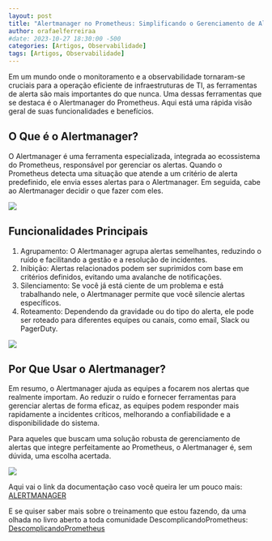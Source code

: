 ```yaml
---
layout: post
title: "Alertmanager no Prometheus: Simplificando o Gerenciamento de Alertas"
author: orafaelferreiraa
#date: 2023-10-27 18:30:00 -500
categories: [Artigos, Observabilidade]
tags: [Artigos, Observabilidade]
---
```


Em um mundo onde o monitoramento e a observabilidade tornaram-se cruciais para a operação eficiente de infraestruturas de TI, as ferramentas de alerta são mais importantes do que nunca. Uma dessas ferramentas que se destaca é o Alertmanager do Prometheus. Aqui está uma rápida visão geral de suas funcionalidades e benefícios.

## O Que é o Alertmanager?

O Alertmanager é uma ferramenta especializada, integrada ao ecossistema do Prometheus, responsável por gerenciar os alertas. Quando o Prometheus detecta uma situação que atende a um critério de alerta predefinido, ele envia esses alertas para o Alertmanager. Em seguida, cabe ao Alertmanager decidir o que fazer com eles.

![](https://stoblobcertificados011.blob.core.windows.net/imagens-blog/artigos/2023-08-14-artigo-prometheus1.png)

## Funcionalidades Principais

1. Agrupamento: O Alertmanager agrupa alertas semelhantes, reduzindo o ruído e facilitando a gestão e a resolução de incidentes.
2. Inibição: Alertas relacionados podem ser suprimidos com base em critérios definidos, evitando uma avalanche de notificações.
3. Silenciamento: Se você já está ciente de um problema e está trabalhando nele, o Alertmanager permite que você silencie alertas específicos.
4. Roteamento: Dependendo da gravidade ou do tipo do alerta, ele pode ser roteado para diferentes equipes ou canais, como email, Slack ou PagerDuty.

![](https://stoblobcertificados011.blob.core.windows.net/imagens-blog/artigos/2023-08-14-artigo-prometheus2.png)

## Por Que Usar o Alertmanager?

Em resumo, o Alertmanager ajuda as equipes a focarem nos alertas que realmente importam. Ao reduzir o ruído e fornecer ferramentas para gerenciar alertas de forma eficaz, as equipes podem responder mais rapidamente a incidentes críticos, melhorando a confiabilidade e a disponibilidade do sistema.

Para aqueles que buscam uma solução robusta de gerenciamento de alertas que integre perfeitamente ao Prometheus, o Alertmanager é, sem dúvida, uma escolha acertada.

![](https://stoblobcertificados011.blob.core.windows.net/imagens-blog/artigos/2023-08-14-artigo-prometheus3.png)

Aqui vai o link da documentação caso você queira ler um pouco mais: <i class="fa-solid fa-link"></i> [ALERTMANAGER](https://prometheus.io/docs/alerting/latest/alertmanager/)

E se quiser saber mais sobre o treinamento que estou fazendo, da uma olhada no livro aberto a toda comunidade DescomplicandoPrometheus: <i class="fa-solid fa-link"></i> [DescomplicandoPrometheus](https://github.com/badtuxx/DescomplicandoPrometheus/tree/main)
